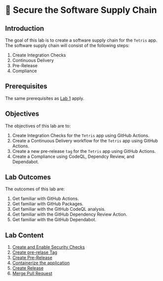 # :test_tube: Secure the Software Supply Chain

## Introduction

The goal of this lab is to create a software supply chain for the `Tetris` app. The software supply chain will consist of the following steps:

1. Create Integration Checks
2. Continuous Delivery
3. Pre-Release
4. Compliance

## Prerequisites

The same prerequisites as [Lab 1](../Lab-1/README.md) apply.

## Objectives

The objectives of this lab are to:

1. Create Integration Checks for the `Tetris` app using GitHub Actions.
2. Create a Continuous Delivery workflow for the `Tetris` app using GitHub Actions.
3. Create a new pre-release `tag` for the `Tetris` app using GitHub Actions.
4. Create a Compliance using CodeQL, Dependcy Review, and Dependabot.

## Lab Outcomes

The outcomes of this lab are:

1. Get familiar with GitHub Actions.
2. Get familiar with GitHub Packages.
3. Get familiar with the GitHub CodeQL analysis.
4. Get familiar with the GitHub Dependency Review Action.
5. Get familiar with the GitHub Dependabot.

## Lab Content

1. [Create and Enable Security Checks](00.md)
2. [Create pre-relase Tag](01.md)
3. [Create Pre-Release](02.md)
4. [Containerize the application](02-extra.md)
5. [Create Release](03.md)
6. [Merge Pull Request](04.md)
